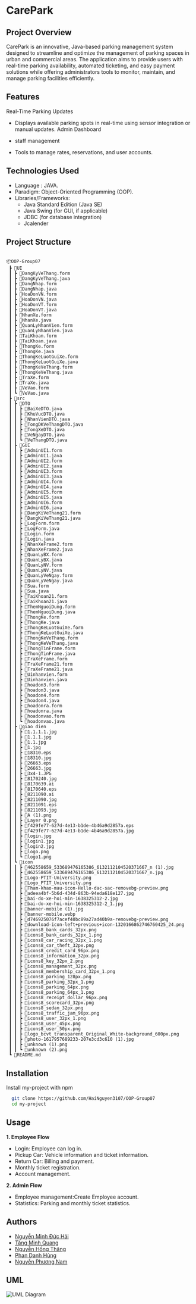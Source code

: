 
# CarePark








## Project Overview
CarePark is an innovative, Java-based parking management system designed to streamline and optimize the management of parking spaces in urban and commercial areas. The application aims to provide users with real-time parking availability, automated ticketing, and easy payment solutions while offering administrators tools to monitor, maintain, and manage parking facilities efficiently.
## Features

Real-Time Parking Updates

- Displays available parking spots in real-time using sensor integration or manual updates.
Admin Dashboard

- staff management
- Tools to manage rates, reservations, and user accounts.



## Technologies Used

- Language : JAVA.
- Paradigm: Object-Oriented Programming (OOP).
- Libraries/Frameworks:
    - Java Standard Edition (Java SE)
    - Java Swing (for GUI, if applicable)
    - JDBC (for database integration)
    - Jcalender
## Project Structure

```

📦OOP-Group07
 ┣ 📂UI
 ┃ ┣ 📜DangKyVeThang.form
 ┃ ┣ 📜DangKyVeThang.java
 ┃ ┣ 📜DangNhap.form
 ┃ ┣ 📜DangNhap.java
 ┃ ┣ 📜HoaDonVN.form
 ┃ ┣ 📜HoaDonVN.java
 ┃ ┣ 📜HoaDonVT.form
 ┃ ┣ 📜HoaDonVT.java
 ┃ ┣ 📜NhanXe.form
 ┃ ┣ 📜NhanXe.java
 ┃ ┣ 📜QuanLyNhanVien.form
 ┃ ┣ 📜QuanLyNhanVien.java
 ┃ ┣ 📜TaiKhoan.form
 ┃ ┣ 📜TaiKhoan.java
 ┃ ┣ 📜ThongKe.form
 ┃ ┣ 📜ThongKe.java
 ┃ ┣ 📜ThongKeLuotGuiXe.form
 ┃ ┣ 📜ThongKeLuotGuiXe.java
 ┃ ┣ 📜ThongKeVeThang.form
 ┃ ┣ 📜ThongKeVeThang.java
 ┃ ┣ 📜TraXe.form
 ┃ ┣ 📜TraXe.java
 ┃ ┣ 📜VeVao.form
 ┃ ┗ 📜VeVao.java
 ┣ 📂src
 ┃ ┣ 📂DTO
 ┃ ┃ ┣ 📜BaiXeDTO.java
 ┃ ┃ ┣ 📜KhuVucDTO.java
 ┃ ┃ ┣ 📜NhanVienDTO.java
 ┃ ┃ ┣ 📜TongDKVeThangDTO.java
 ┃ ┃ ┣ 📜TongXeDTO.java
 ┃ ┃ ┣ 📜VeNgayDTO.java
 ┃ ┃ ┗ 📜VeThangDTO.java
 ┃ ┣ 📂GUI
 ┃ ┃ ┣ 📜AdminUI1.form
 ┃ ┃ ┣ 📜AdminUI1.java
 ┃ ┃ ┣ 📜AdminUI2.form
 ┃ ┃ ┣ 📜AdminUI2.java
 ┃ ┃ ┣ 📜AdminUI3.form
 ┃ ┃ ┣ 📜AdminUI3.java
 ┃ ┃ ┣ 📜AdminUI4.form
 ┃ ┃ ┣ 📜AdminUI4.java
 ┃ ┃ ┣ 📜AdminUI5.form
 ┃ ┃ ┣ 📜AdminUI5.java
 ┃ ┃ ┣ 📜AdminUI6.form
 ┃ ┃ ┣ 📜AdminUI6.java
 ┃ ┃ ┣ 📜DangKiVeThang21.form
 ┃ ┃ ┣ 📜DangKiVeThang21.java
 ┃ ┃ ┣ 📜LogForm.form
 ┃ ┃ ┣ 📜LogForm.java
 ┃ ┃ ┣ 📜Login.form
 ┃ ┃ ┣ 📜Login.java
 ┃ ┃ ┣ 📜NhanXeFrame2.form
 ┃ ┃ ┣ 📜NhanXeFrame2.java
 ┃ ┃ ┣ 📜QuanLyBX.form
 ┃ ┃ ┣ 📜QuanLyBX.java
 ┃ ┃ ┣ 📜QuanLyNV.form
 ┃ ┃ ┣ 📜QuanLyNV.java
 ┃ ┃ ┣ 📜QuanLyVeNgay.form
 ┃ ┃ ┣ 📜QuanLyVeNgay.java
 ┃ ┃ ┣ 📜Sua.form
 ┃ ┃ ┣ 📜Sua.java
 ┃ ┃ ┣ 📜TaiKhoan21.form
 ┃ ┃ ┣ 📜TaiKhoan21.java
 ┃ ┃ ┣ 📜ThemNguoiDung.form
 ┃ ┃ ┣ 📜ThemNguoiDung.java
 ┃ ┃ ┣ 📜ThongKe.form
 ┃ ┃ ┣ 📜ThongKe.java
 ┃ ┃ ┣ 📜ThongKeLuotGuiXe.form
 ┃ ┃ ┣ 📜ThongKeLuotGuiXe.java
 ┃ ┃ ┣ 📜ThongKeVeThang.form
 ┃ ┃ ┣ 📜ThongKeVeThang.java
 ┃ ┃ ┣ 📜ThongTinFrame.form
 ┃ ┃ ┣ 📜ThongTinFrame.java
 ┃ ┃ ┣ 📜TraXeFrame.form
 ┃ ┃ ┣ 📜TraXeFrame21.form
 ┃ ┃ ┣ 📜TraXeFrame21.java
 ┃ ┃ ┣ 📜Uinhanvien.form
 ┃ ┃ ┣ 📜Uinhanvien.java
 ┃ ┃ ┣ 📜hoadon3.form
 ┃ ┃ ┣ 📜hoadon3.java
 ┃ ┃ ┣ 📜hoadon4.form
 ┃ ┃ ┣ 📜hoadon4.java
 ┃ ┃ ┣ 📜hoadonra.form
 ┃ ┃ ┣ 📜hoadonra.java
 ┃ ┃ ┣ 📜hoadonvao.form
 ┃ ┃ ┗ 📜hoadonvao.java
 ┃ ┣ 📂giao dien
 ┃ ┃ ┣ 📜1.1.1.1.jpg
 ┃ ┃ ┣ 📜1.1.1.jpg
 ┃ ┃ ┣ 📜1.1.jpg
 ┃ ┃ ┣ 📜1.jpg
 ┃ ┃ ┣ 📜18310.eps
 ┃ ┃ ┣ 📜18310.jpg
 ┃ ┃ ┣ 📜26663.eps
 ┃ ┃ ┣ 📜26663.jpg
 ┃ ┃ ┣ 📜3x4-1.JPG
 ┃ ┃ ┣ 📜8170240.jpg
 ┃ ┃ ┣ 📜8170639.ai
 ┃ ┃ ┣ 📜8170640.eps
 ┃ ┃ ┣ 📜8211090.ai
 ┃ ┃ ┣ 📜8211090.jpg
 ┃ ┃ ┣ 📜8211091.eps
 ┃ ┃ ┣ 📜8211093.jpg
 ┃ ┃ ┣ 📜A (1).png
 ┃ ┃ ┣ 📜Layer 0.png
 ┃ ┃ ┣ 📜f429fe77-627d-4e13-b1de-4b46a9d2857a.eps
 ┃ ┃ ┣ 📜f429fe77-627d-4e13-b1de-4b46a9d2857a.jpg
 ┃ ┃ ┣ 📜login.jpg
 ┃ ┃ ┣ 📜login1.jpg
 ┃ ┃ ┣ 📜login2.jpg
 ┃ ┃ ┣ 📜logo.png
 ┃ ┃ ┗ 📜logo1.png
 ┃ ┗ 📂icon
 ┃ ┃ ┣ 📜462558659_533689476165386_6132112104520371667_n (1).jpg
 ┃ ┃ ┣ 📜462558659_533689476165386_6132112104520371667_n.jpg
 ┃ ┃ ┣ 📜Logo-PTIT-University.png
 ┃ ┃ ┣ 📜Logo_PTIT_University.png
 ┃ ┃ ┣ 📜Tham-khao-mau-icon-Hello-dac-sac-removebg-preview.png
 ┃ ┃ ┣ 📜adeea4bf-5b6d-434d-863b-94eda618e127.jpg
 ┃ ┃ ┣ 📜bai-do-xe-hoi-min-1638325312-2.jpg
 ┃ ┃ ┣ 📜bai-do-xe-hoi-min-1638325312-2_1.jpg
 ┃ ┃ ┣ 📜banner-mobile (1).jpg
 ┃ ┃ ┣ 📜banner-mobile.webp
 ┃ ┃ ┣ 📜d746925076f7acef40bc89a27ad40b9a-removebg-preview.png
 ┃ ┃ ┣ 📜download-icon-left+previous+icon-1320166862746760425_24.png
 ┃ ┃ ┣ 📜icons8_bank_cards_32px.png
 ┃ ┃ ┣ 📜icons8_bank_cards_32px_1.png
 ┃ ┃ ┣ 📜icons8_car_racing_32px_1.png
 ┃ ┃ ┣ 📜icons8_car_theft_32px.png
 ┃ ┃ ┣ 📜icons8_credit_card_96px.png
 ┃ ┃ ┣ 📜icons8_information_32px.png
 ┃ ┃ ┣ 📜icons8_key_32px_2.png
 ┃ ┃ ┣ 📜icons8_management_32px.png
 ┃ ┃ ┣ 📜icons8_membership_card_32px_1.png
 ┃ ┃ ┣ 📜icons8_parking_128px.png
 ┃ ┃ ┣ 📜icons8_parking_32px_1.png
 ┃ ┃ ┣ 📜icons8_parking_64px.png
 ┃ ┃ ┣ 📜icons8_parking_64px_1.png
 ┃ ┃ ┣ 📜icons8_receipt_dollar_96px.png
 ┃ ┃ ┣ 📜icons8_scorecard_32px.png
 ┃ ┃ ┣ 📜icons8_sedan_32px.png
 ┃ ┃ ┣ 📜icons8_traffic_jam_96px.png
 ┃ ┃ ┣ 📜icons8_user_32px_1.png
 ┃ ┃ ┣ 📜icons8_user_45px.png
 ┃ ┃ ┣ 📜icons8_user_50px.png
 ┃ ┃ ┣ 📜logo_bcvt_transparent_Original_White-background_600px.png
 ┃ ┃ ┣ 📜photo-1617957689233-207e3cd3c610 (1).jpg
 ┃ ┃ ┣ 📜unknown (1).png
 ┃ ┃ ┗ 📜unknown (2).png
 ┗ 📜README.md

```
## Installation

Install my-project with npm

```bash
  git clone https://github.com/HaiNguyen3107/OOP-Group07
  cd my-project
```
    
## Usage

**1. Employee Flow**
    
- Login: Employee can log in. 
- Pickup Car: Vehicle information and ticket information.
- Return Car: Billing and payment.
- Monthly ticket registration.
- Account management.

**2. Admin Flow**
- Employee management:Create Employee account.
- Statistics: Parking and monthly ticket statistics.


## Authors

- [Nguyễn Minh Đức Hải](https://github.com/HaiNguyen3107)
- [Tăng Minh Quang](https://github.com/whyalwaysme2x)
- [Nguyễn Hồng Thăng](https://github.com/Thang7804)
- [Phan Danh Hùng](https://github.com/songkang04)
- [Nguyễn Phương Nam](https://github.com/HaiNguyen3107)


## UML

![UML Diagram](https://github.com/HaiNguyen3107/OOP-Group07/blob/master/UML.svg)
